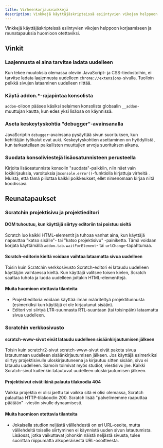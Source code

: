 ```yaml
---
title: Virheenkorjausvinkkejä
description: Vinkkejä käyttäjäskripteissä esiintyvien vikojen helppoon korjaamiseen ja reunatapauksia huomioon otettaviksi.
---
```


Vinkkejä käyttäjäskripteissä esiintyvien vikojen helppoon korjaamiseen ja reunatapauksia huomioon otettaviksi.

## Vinkit

### Laajennusta ei aina tarvitse ladata uudelleen

Kun tekee muutoksia olemassa oleviin JavaScript- ja CSS-tiedostoihin, ei tarvitse ladata laajennusta uudelleen `chrome://extensions`-sivulla. Tuolloin pelkkä sivujen lataaminen uudelleen riittää.

### Käytä addon.*-rajapintaa konsolista

`addon`-olioon pääsee käsiksi selaimen konsolista globaalin `__addon`-muuttujan kautta, kun edes yksi lisäosa on käynnissä.

### Aseta keskeytyskohtia "debugger"-avainsanalla

JavaScriptin `debugger`-avainsana pysäyttää sivun suorituksen, kun kehittäjän työkalut ovat auki. Keskeytyskohtien asettaminen on hyödyllistä, kun tarkastellaan paikallisten muuttujien arvoja suorituksen aikana.

### Suodata konsoliviestejä lisäosatunnisteen perusteella

Kirjoita lisäosatunniste konsolin "suodata"-palkkiin, niin näet vain lokikirjauksia, varoituksia ja`console.error()`-funktiolla kirjattuja virheitä . Muista, että tämä piilottaa kaikki poikkeukset, ellet nimenomaan kirjaa niitä koodissasi.


## Reunatapaukset


### Scratchin projektisivu ja projektieditori


#### DOM tuhoutuu, kun käyttäjä siirtyy editoriin tai poistuu sieltä

Scratch luo kaikki HTML-elementit ja tuhoaa vanhat aina, kun käyttäjä napauttaa "katso sisälle"- tai "katso projektisivu" -painiketta.
Tämä voidaan korjata käyttämällä `addon.tab.waitForElement`- tai `urlChange`-tapahtumaa.

#### Scratch-editorin kieltä voidaan vaihtaa lataamatta sivua uudelleen

Toisin kuin Scratchin verkkosivusto Scratch-editori ei lataudu uudelleen käyttäjän vaihtaessa kieltä. Kun käyttäjä valitsee toisen kielen, Scratch saattaa tuhota ja luoda uudelleen joitakin HTML-elementtejä.

#### Muita huomioon otettavia tilanteita

- Projektieditoria voidaan käyttää ilman määriteltyä projektitunnusta (esimerkiksi kun käyttäjä ei ole kirjautunut sisään).
- Editori voi siirtyä LTR-suunnasta RTL-suuntaan (tai toisinpäin) lataamatta sivua uudelleen.


### Scratchin verkkosivusto

#### scratch-www-sivut eivät lataudu uudelleen sisäänkirjautumisen jälkeen

Toisin kuin scratchr2-sivut scratch-www-sivut eivät pakota sivua latautumaan uudelleen sisäänkirjautumisen jälkeen. Jos käyttäjä esimerkiksi siirtyy projektisivulle uloskirjautuneena ja kirjautuu sitten sisään, sivu ei lataudu uudelleen. Samoin toimivat myös studiot, viestisivu jne.
Kaikki Scratch-sivut kuitenkin latautuvat uudelleen uloskirjautumisen jälkeen.

#### Projektisivut eivät ikinä palauta tilakoodia 404

Vaikka projektia ei olisi jaettu tai vaikka sitä ei olisi olemassa, Scratch palauttaa HTTP-tilakoodin 200. Scratch lisää "palvelimemme raaputtaa päätään" -viestin sivulle dynaamisesti.

#### Muita huomioon otettavia tilanteita

- Jokaisella studion neljästä välilehdestä on eri URL-osoite, mutta välilehdeltä toiselle siirtyminen ei käynnistä uuden sivun latautumista. Lisäosat, jotka vaikuttavat johonkin näistä neljästä sivusta, tulee suorittaa riippumatta alkuperäisestä URL-osoitteesta.

